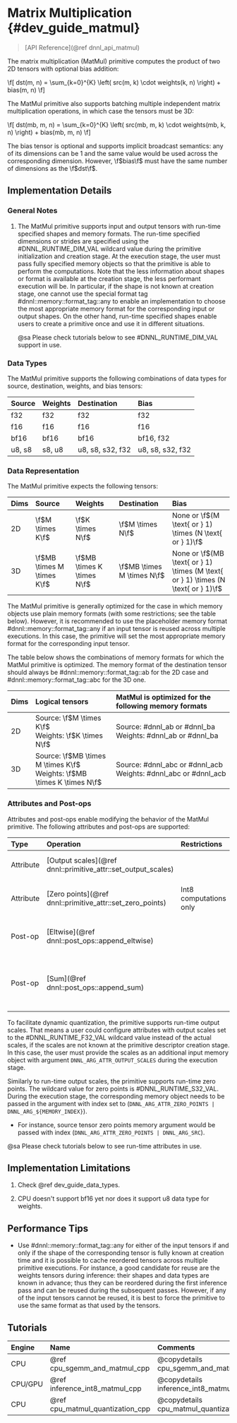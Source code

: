 Matrix Multiplication {#dev_guide_matmul}
=========================================

>
> [API Reference](@ref dnnl_api_matmul)
>

The matrix multiplication (MatMul) primitive computes the product of two
2D tensors with optional bias addition:

\f[
    dst(m, n) =
        \sum_{k=0}^{K} \left(
            src(m, k) \cdot weights(k, n)
        \right) +
        bias(m, n)
\f]

The MatMul primitive also supports batching multiple independent matrix
multiplication operations, in which case the tensors must be 3D:

\f[
    dst(mb, m, n) =
        \sum_{k=0}^{K} \left(
            src(mb, m, k) \cdot weights(mb, k, n)
        \right) +
        bias(mb, m, n)
\f]

The bias tensor is optional and supports implicit broadcast semantics: any of
its dimensions can be 1 and the same value would be used across the
corresponding dimension. However, \f$bias\f$ must have the same number of
dimensions as the \f$dst\f$.

## Implementation Details

### General Notes

1. The MatMul primitive supports input and output tensors with run-time
   specified shapes and memory formats. The run-time specified dimensions or
   strides are specified using the #DNNL_RUNTIME_DIM_VAL wildcard value during
   the primitive initialization and creation stage. At the execution stage, the
   user must pass fully specified memory objects so that the primitive is able
   to perform the computations. Note that the less information about shapes
   or format is available at the creation stage, the less performant execution
   will be.  In particular, if the shape is not known at creation stage, one
   cannot use the special format tag #dnnl::memory::format_tag::any to enable an
   implementation to choose the most appropriate memory format for the
   corresponding input or output shapes. On the other hand, run-time specified
   shapes enable users to create a primitive once and use it in different
   situations.

   @sa Please check tutorials below to see #DNNL_RUNTIME_DIM_VAL support in use.

### Data Types

The MatMul primitive supports the following combinations of data
types for source, destination, weights, and bias tensors:

| Source | Weights  | Destination      | Bias             |
| :--    | :--      | :--              | :--              |
| f32    | f32      | f32              | f32              |
| f16    | f16      | f16              | f16              |
| bf16   | bf16     | bf16             | bf16, f32        |
| u8, s8 | s8, u8   | u8, s8, s32, f32 | u8, s8, s32, f32 |

### Data Representation

The MatMul primitive expects the following tensors:

| Dims | Source                     | Weights                    | Destination                | Bias                                                                               |
| :--  | :--                        | :--                        | :--                        | :--                                                                                |
| 2D   | \f$M \times K\f$           | \f$K \times N\f$           | \f$M \times N\f$           | None or \f$(M \text{ or } 1) \times (N  \text{ or } 1)\f$                          |
| 3D   | \f$MB \times M \times K\f$ | \f$MB \times K \times N\f$ | \f$MB \times M \times N\f$ | None or \f$(MB \text{ or } 1) \times (M \text{ or } 1) \times (N \text{ or } 1)\f$ |

The MatMul primitive is generally optimized for the case in which memory objects
use plain memory formats (with some restrictions; see the table below).
However, it is recommended to use the placeholder memory format
 #dnnl::memory::format_tag::any if an input tensor is reused across multiple
executions. In this case, the primitive will set the most appropriate memory
format for the corresponding input tensor.

The table below shows the combinations of memory formats for which the MatMul
primitive is optimized. The memory format of the destination tensor should
always be #dnnl::memory::format_tag::ab for the 2D case and
#dnnl::memory::format_tag::abc for the 3D one.

| Dims | Logical tensors                                                             | MatMul is optimized for the following memory formats
| :--  | :--                                                                         | :--
| 2D   | Source: \f$M \times K\f$ <br> Weights: \f$K \times N\f$                     | Source: #dnnl_ab or #dnnl_ba <br> Weights: #dnnl_ab or #dnnl_ba
| 3D   | Source: \f$MB \times M \times K\f$ <br> Weights: \f$MB \times K \times N\f$ | Source: #dnnl_abc or #dnnl_acb <br> Weights: #dnnl_abc or #dnnl_acb

### Attributes and Post-ops

Attributes and post-ops enable modifying the behavior of the MatMul primitive.
The following attributes and post-ops are supported:

| Type      | Operation                                                     | Restrictions           | Description
| :--       | :--                                                           | :--                    | :--
| Attribute | [Output scales](@ref dnnl::primitive_attr::set_output_scales) |                        | Scales the result by given scale factor(s)
| Attribute | [Zero points](@ref dnnl::primitive_attr::set_zero_points)     | Int8 computations only | Sets zero point(s) for the corresponding tensors
| Post-op   | [Eltwise](@ref dnnl::post_ops::append_eltwise)                |                        | Applies an @ref dnnl_api_eltwise operation to the result
| Post-op   | [Sum](@ref dnnl::post_ops::append_sum)                        |                        | Adds the operation result to the destination tensor instead of overwriting it

To facilitate dynamic quantization, the primitive supports run-time output
scales. That means a user could configure attributes with output scales set to
the #DNNL_RUNTIME_F32_VAL wildcard value instead of the actual scales,
if the scales are not known at the primitive descriptor creation stage.
In this case, the user must provide the scales as an additional input memory
object with argument `DNNL_ARG_ATTR_OUTPUT_SCALES` during the execution stage.

Similarly to run-time output scales, the primitive supports run-time zero
points. The wildcard value for zero points is #DNNL_RUNTIME_S32_VAL. During
the execution stage, the corresponding memory object needs to be passed in the
argument with index set to
(`DNNL_ARG_ATTR_ZERO_POINTS | DNNL_ARG_${MEMORY_INDEX}`).
- For instance, source tensor zero points memory argument would be passed with
  index (`DNNL_ARG_ATTR_ZERO_POINTS | DNNL_ARG_SRC`).

@sa Please check tutorials below to see run-time attributes in use.

## Implementation Limitations

1. Check @ref dev_guide_data_types.

2. CPU doesn't support bf16 yet nor does it support u8 data type for weights.

## Performance Tips

- Use #dnnl::memory::format_tag::any for either of the input tensors if and
  only if the shape of the corresponding tensor is fully known at creation
  time and it is possible to cache reordered tensors across multiple primitive
  executions. For instance, a good candidate for reuse are the weights tensors
  during inference: their shapes and data types are known in advance; thus
  they can be reordered during the first inference pass and can be reused
  during the subsequent passes. However, if any of the input tensors cannot be
  reused, it is best to force the primitive to use the same format as that used
  by the tensors.

## Tutorials

| Engine  | Name                               | Comments
| :--     | :--                                | :--
| CPU     | @ref cpu_sgemm_and_matmul_cpp      | @copydetails cpu_sgemm_and_matmul_cpp_short
| CPU/GPU | @ref inference_int8_matmul_cpp     | @copydetails inference_int8_matmul_cpp_short
| CPU     | @ref cpu_matmul_quantization_cpp   | @copydetails cpu_matmul_quantization_cpp_short
